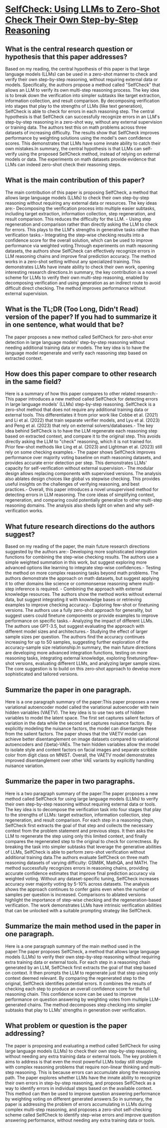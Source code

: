 # [SelfCheck: Using LLMs to Zero-Shot Check Their Own Step-by-Step   Reasoning](https://arxiv.org/abs/2308.00436)

## What is the central research question or hypothesis that this paper addresses?

Based on my reading, the central hypothesis of this paper is that large language models (LLMs) can be used in a zero-shot manner to check and verify their own step-by-step reasoning, without requiring external data or models. Specifically, the authors propose a method called "SelfCheck" that allows an LLM to verify its own multi-step reasoning process. The key idea is to break down the verification into simpler subtasks like target extraction, information collection, and result comparison. By decomposing verification into stages that play to the strengths of LLMs (like text generation), SelfCheck is able to check for errors in each reasoning step. The central hypothesis is that SelfCheck can successfully recognize errors in an LLM's step-by-step reasoning in a zero-shot way, without any external supervision or training data. The authors test this on math problems across three datasets of increasing difficulty. The results show that SelfCheck improves performance by weighting solutions using the model's own confidence scores. This demonstrates that LLMs have some innate ability to catch their own mistakes.In summary, the central hypothesis is that LLMs can self-verify using the proposed SelfCheck method, instead of relying on external models or data. The experiments on math datasets provide evidence that LLMs can indeed zero-shot check their reasoning steps.


## What is the main contribution of this paper?

The main contribution of this paper is proposing SelfCheck, a method that allows large language models (LLMs) to check their own step-by-step reasoning without requiring any external data or resources. The key ideas are:- Decomposing the verification process into multiple easier subtasks, including target extraction, information collection, step regeneration, and result comparison. This reduces the difficulty for the LLM. - Using step regeneration and comparison rather than directly asking the LLM to check for errors. This plays to the LLM's strengths in generative tasks rather than verification tasks.- Integrating the step-wise checking results into a confidence score for the overall solution, which can be used to improve performance via weighted voting.Through experiments on math reasoning datasets, the authors show SelfCheck can effectively recognize errors in LLM reasoning chains and improve final prediction accuracy. The method works in a zero-shot setting without any specialized training. This demonstrates LLMs have innate ability to check their own work, opening interesting research directions.In summary, the key contribution is a novel scheme for LLMs to verify their own multi-step reasoning, enabled by decomposing verification and using generation as an indirect route to avoid difficult direct checking. The method improves performance without external supervision.


## What is the TL;DR (Too Long, Didn't Read) version of the paper? If you had to summarize it in one sentence, what would that be?

The paper proposes a new method called SelfCheck for zero-shot error detection in large language models' step-by-step reasoning without needing additional training data or models. The key idea is to have the language model regenerate and verify each reasoning step based on extracted context.


## How does this paper compare to other research in the same field?

Here is a summary of how this paper compares to other related research:- This paper introduces a new method called SelfCheck for detecting errors in large language models' (LLMs) step-by-step reasoning. SelfCheck is a zero-shot method that does not require any additional training data or external tools. This differentiates it from prior work like Cobbe et al. (2021) and Li et al. (2022) that train separate verifier models, and Lyu et al. (2023) and Peng et al. (2023) that rely on external solvers/databases.- The key idea behind SelfCheck is to have the LLM regenerate each reasoning step based on extracted context, and compare it to the original step. This avoids directly asking the LLM to "check" reasoning, which it is not trained for. Prior few-shot methods like Ling et al. (2023) and Lightman et al. (2023) still rely on some checking examples.- The paper shows SelfCheck improves performance over majority voting baseline on math reasoning datasets, and provides accurate error detection per step. This demonstrates LLMs' capacity for self-verification without external supervision.- The modular design allows replacing components with supervised versions. The analysis also ablates design choices like global vs stepwise checking. This provides useful insights on the challenges of verifying reasoning, and best practices.- Overall, this paper introduces a novel unsupervised method for detecting errors in LLM reasoning. The core ideas of simplifying context, regeneration, and comparing could potentially generalize to other multi-step reasoning domains. The analysis also sheds light on when and why self-verification works.


## What future research directions do the authors suggest?

Based on my reading of the paper, the main future research directions suggested by the authors are:- Developing more sophisticated integration functions for combining the step-wise checking results. The authors use a simple weighted summation in this work, but suggest exploring more advanced options like learning to integrate step-wise confidences.- Testing the method on more complex reasoning tasks beyond math problems. The authors demonstrate the approach on math datasets, but suggest applying it to other domains like science or commonsense reasoning where multi-step inference is required. - Combining the approach with external knowledge resources. The authors show the method works without external data, but suggest integrating it with knowledge bases or retrieving examples to improve checking accuracy.- Exploring few-shot or finetuning versions. The authors use a fully zero-shot approach for generality, but suggest users could finetune components or provide examples to improve performance on specific tasks.- Analyzing the impact of different LLMs. The authors use GPT-3.5, but suggest evaluating the approach with different model sizes and architectures.- Studying the effect of larger sample sizes per question. The authors find the accuracy continues increasing for up to 50 samples, suggesting further exploration of the accuracy-sample size relationship.In summary, the main future directions are developing more advanced integration functions, testing on more reasoning tasks, integrating external knowledge, exploring finetuning/few-shot versions, evaluating different LLMs, and analyzing larger sample sizes. The core suggestion is to build on this zero-shot approach to develop more sophisticated and tailored versions.


## Summarize the paper in one paragraph.

Here is a one paragraph summary of the paper:This paper proposes a new variational autoencoder model called the variational autoencoder with twin hidden variables (VAETV). The key idea is to use two sets of hidden variables to model the latent space. The first set captures salient factors of variation in the data while the second set captures nuisance factors. By explicitly modeling the nuisance factors, the model can disentangle these from the salient factors. The paper shows that the VAETV model can achieve better disentanglement on image datasets compared to variational autoencoders and \(\beta\)-VAEs. The twin hidden variables allow the model to isolate style and content factors on facial images and separate scribble color from digit class on MNIST. Overall, the VAETV model demonstrates improved disentanglement over other VAE variants by explicitly handling nuisance variation.


## Summarize the paper in two paragraphs.

Here is a two paragraph summary of the paper:The paper proposes a new method called SelfCheck for using large language models (LLMs) to verify their own step-by-step reasoning without requiring external data or tools. The key idea is to decompose the verification task into four stages that play to the strengths of LLMs: target extraction, information collection, step regeneration, and result comparison. For each step in a reasoning chain, SelfCheck first extracts the goal of that step and collects the necessary context from the problem statement and previous steps. It then asks the LLM to regenerate the step using only this limited context, and finally compares the regenerated step to the original to check for correctness. By breaking the task into simpler subtasks that leverage the generative abilities of LLMs, SelfCheck is able to perform zero-shot verification without additional training data.The authors evaluate SelfCheck on three math reasoning datasets of varying difficulty: GSM8K, MathQA, and MATH. The method successfully recognizes errors in reasoning chains, providing accurate confidence estimates that improve final prediction accuracy via weighted voting. Without any dataset-specific tuning, SelfCheck increases accuracy over majority voting by 5-10% across datasets. The analysis shows the approach continues to confer gains even when the number of samples per question is increased. Comparisons to ablated versions highlight the importance of step-wise checking and the regeneration-based verification. The work demonstrates LLMs have intrinsic verification abilities that can be unlocked with a suitable prompting strategy like SelfCheck.


## Summarize the main method used in the paper in one paragraph.

Here is a one paragraph summary of the main method used in the paper:The paper proposes SelfCheck, a method that allows large language models (LLMs) to verify their own step-by-step reasoning without requiring extra training data or external tools. For each step in a reasoning chain generated by an LLM, SelfCheck first extracts the goal of that step based on context. It then prompts the LLM to regenerate just that step using only context deemed relevant. By comparing the regenerated step to the original, SelfCheck identifies potential errors. It combines the results of checking each step to produce an overall confidence score for the full reasoning chain. This confidence score can be used to improve performance on question answering by weighting votes from multiple LLM-generated chains. The method decomposes step checking into simpler subtasks that play to LLMs' strengths in generation over verification.


## What problem or question is the paper addressing?

The paper is proposing and evaluating a method called SelfCheck for using large language models (LLMs) to check their own step-by-step reasoning, without needing any extra training data or external tools. The key problem it aims to address is that even the most powerful LLMs today still struggle with complex reasoning problems that require non-linear thinking and multi-step reasoning. This is because errors can accumulate along the reasoning path. The paper explores whether LLMs have the innate ability to recognize their own errors in step-by-step reasoning, and proposes SelfCheck as a way to identify errors in individual steps based on the available context. This method can then be used to improve question answering performance by weighting voting on different generated answers.So in summary, the paper is addressing the problem of errors accumulating in LLMs during complex multi-step reasoning, and proposes a zero-shot self-checking scheme called SelfCheck to identify step-wise errors and improve question answering performance, without needing any extra training data or tools.
